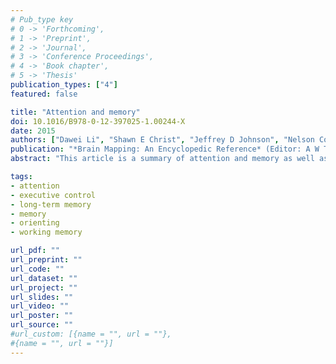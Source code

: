 ```yaml
---
# Pub_type key
# 0 -> 'Forthcoming',
# 1 -> 'Preprint',
# 2 -> 'Journal',
# 3 -> 'Conference Proceedings',
# 4 -> 'Book chapter',
# 5 -> 'Thesis'
publication_types: ["4"]
featured: false

title: "Attention and memory"
doi: 10.1016/B978-0-12-397025-1.00244-X
date: 2015
authors: ["Dawei Li", "Shawn E Christ", "Jeffrey D Johnson", "Nelson Cowan"]
publication: "*Brain Mapping: An Encyclopedic Reference* (Editor: A W Toga), pp. 275--279"
abstract: "This article is a summary of attention and memory as well as their interactions in the context of brain imaging research performed in the last two decades. Attention is introduced under a three-component framework which divides attention into three distinct components: alerting, orienting, and executive control. Memory is introduced under the three-component model: sensory memory, short-term or working memory (WM), and long-term memory (LTM). Emphasis is put on the components showing the closest interactions, such as interactions between orienting and executive control in the area of attention and between WM and LTM."

tags:
- attention
- executive control
- long-term memory
- memory
- orienting
- working memory

url_pdf: ""
url_preprint: ""
url_code: ""
url_dataset: ""
url_project: ""
url_slides: ""
url_video: ""
url_poster: ""
url_source: ""
#url_custom: [{name = "", url = ""},
#{name = "", url = ""}]
---
```


